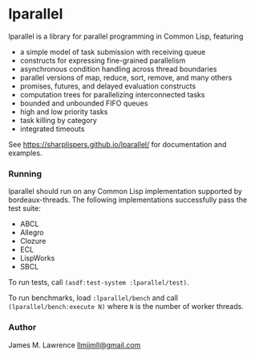 
# lparallel

lparallel is a library for parallel programming in Common Lisp, featuring

  * a simple model of task submission with receiving queue
  * constructs for expressing fine-grained parallelism
  * asynchronous condition handling across thread boundaries
  * parallel versions of map, reduce, sort, remove, and many others
  * promises, futures, and delayed evaluation constructs
  * computation trees for parallelizing interconnected tasks
  * bounded and unbounded FIFO queues
  * high and low priority tasks
  * task killing by category
  * integrated timeouts

See https://sharplispers.github.io/lparallel/ for documentation and examples.

### Running

lparallel should run on any Common Lisp implementation supported by
bordeaux-threads. The following implementations successfully pass the
test suite:

  * ABCL
  * Allegro
  * Clozure
  * ECL
  * LispWorks
  * SBCL

To run tests, call `(asdf:test-system :lparallel/test)`.

To run benchmarks, load `:lparallel/bench` and call
`(lparallel/bench:execute N)` where `N` is the number of worker threads.

### Author

James M. Lawrence <llmjjmll@gmail.com>
